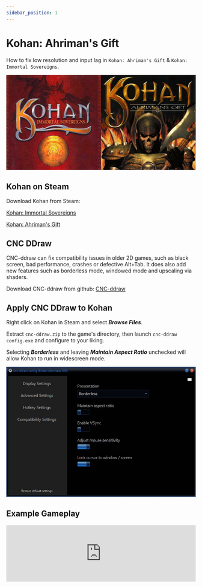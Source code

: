 ```yaml
---
sidebar_position: 1
---
```


# Kohan: Ahriman's Gift

How to fix low resolution and input lag in `Kohan: Ahriman's Gift` & `Kohan: Immortal Sovereigns`.

![Kohan: Ahriman's Gift](./img/kohan-ahrimans-gift.jpg)

## Kohan on Steam

Download Kohan from Steam:

[Kohan: Immortal Sovereigns](https://store.steampowered.com/app/97110/Kohan_Immortal_Sovereigns/)

[Kohan: Ahriman's Gift](https://store.steampowered.com/app/97120/Kohan_Ahrimans_Gift/)


## CNC DDraw

CNC-ddraw can fix compatibility issues in older 2D games, such as black screen, bad performance, crashes or defective Alt+Tab. It does also add new features such as borderless mode, windowed mode and upscaling via shaders.

Download CNC-ddraw from github:
[CNC-ddraw](https://github.com/FunkyFr3sh/cnc-ddraw/releases/latest/download/cnc-ddraw.zip)

## Apply CNC DDraw to Kohan

Right click on Kohan in Steam and select ***Browse Files***.

Extract `cnc-ddraw.zip` to the game's directory, then launch `cnc-ddraw config.exe` and configure to your liking.

Selecting ***Borderless*** and leaving ***Maintain Aspect Ratio*** unchecked will allow Kohan to run in widescreen mode.

![cnc-ddraw](./img/cnc-ddraw.jpg)

## Example Gameplay

<iframe width="100%" style={{"aspect-ratio": "16 / 9"}} src="https://www.youtube.com/embed/JYh0aOJR4O8" title="Populous: The Beginning" frameborder="0" allow="accelerometer; autoplay; clipboard-write; encrypted-media; gyroscope; picture-in-picture; web-share" referrerpolicy="strict-origin-when-cross-origin" allowfullscreen></iframe>